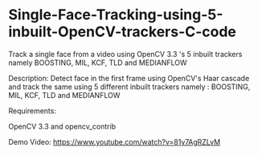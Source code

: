# Single-Face-Tracking-using-5-inbuilt-OpenCV-trackers-C-code
Track a single face from a video using OpenCV 3.3 's 5 inbuilt trackers namely BOOSTING, MIL, KCF, TLD and MEDIANFLOW

Description: Detect face in the first frame using OpenCV's Haar cascade and track the same using 5 different inbuilt trackers namely :  BOOSTING, MIL, KCF, TLD and MEDIANFLOW

Requirements:

OpenCV 3.3 and opencv_contrib

Demo Video: https://www.youtube.com/watch?v=81y7AgRZLvM
